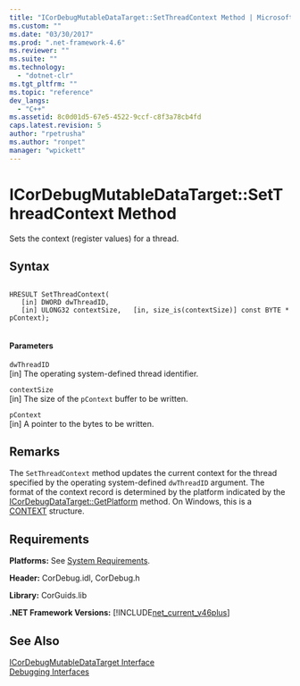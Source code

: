 ```yaml
---
title: "ICorDebugMutableDataTarget::SetThreadContext Method | Microsoft Docs"
ms.custom: ""
ms.date: "03/30/2017"
ms.prod: ".net-framework-4.6"
ms.reviewer: ""
ms.suite: ""
ms.technology: 
  - "dotnet-clr"
ms.tgt_pltfrm: ""
ms.topic: "reference"
dev_langs: 
  - "C++"
ms.assetid: 8c0d01d5-67e5-4522-9ccf-c8f3a78cb4fd
caps.latest.revision: 5
author: "rpetrusha"
ms.author: "ronpet"
manager: "wpickett"
---
```

# ICorDebugMutableDataTarget::SetThreadContext Method
Sets the context (register values) for a thread.  
  
## Syntax  
  
```  
  
HRESULT SetThreadContext(  
   [in] DWORD dwThreadID,  
   [in] ULONG32 contextSize,   [in, size_is(contextSize)] const BYTE * pContext);  
  
```  
  
#### Parameters  
 `dwThreadID`  
 [in] The operating system-defined thread identifier.  
  
 `contextSize`  
 [in] The size of the `pContext` buffer to be written.  
  
 `pContext`  
 [in] A pointer to the bytes to be written.  
  
## Remarks  
 The `SetThreadContext` method updates the current context for the thread specified by the operating system-defined `dwThreadID` argument. The format of the context record is determined by the platform indicated by the [ICorDebugDataTarget::GetPlatform](../../../../docs/framework/unmanaged-api/debugging/icordebugdatatarget-getplatform-method.md) method. On Windows, this is a [CONTEXT](http://msdn.microsoft.com/library/windows/desktop/ms679284.aspx) structure.  
  
## Requirements  
 **Platforms:** See [System Requirements](../../../../docs/framework/getting-started/system-requirements.md).  
  
 **Header:** CorDebug.idl, CorDebug.h  
  
 **Library:** CorGuids.lib  
  
 **.NET Framework Versions:** [!INCLUDE[net_current_v46plus](../../../../includes/net-current-v46plus-md.md)]  
  
## See Also  
 [ICorDebugMutableDataTarget Interface](../../../../docs/framework/unmanaged-api/debugging/icordebugmutabledatatarget-interface.md)   
 [Debugging Interfaces](../../../../docs/framework/unmanaged-api/debugging/debugging-interfaces.md)